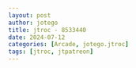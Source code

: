 ```yaml
---
layout: post
author: jotego
title: jtroc - 8533440
date: 2024-07-12
categories: [Arcade, jotego.jtroc]
tags: [jtroc, jtpatreon]
---
```


